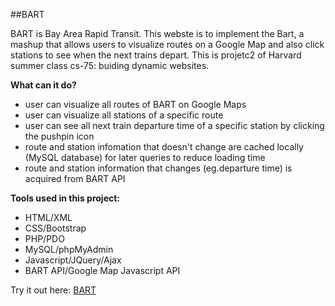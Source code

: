 ##BART

BART is Bay Area Rapid Transit. This webste is to implement the Bart, a mashup that allows users to visualize routes on a Google Map and also click stations to see when the next trains depart. This is projetc2 of Harvard summer class cs-75: buiding dynamic websites.

**What can it do?**
* user can visualize all routes of BART on Google Maps
* user can visualize all stations of a specific route
* user can see all next train departure time of a specific station by clicking the pushpin icon
* route and station infomation that doesn't change are cached locally (MySQL database) for later queries to reduce loading time
* route and station information that changes (eg.departure time) is acquired from BART API

**Tools used in this project:**
* HTML/XML
* CSS/Bootstrap
* PHP/PDO
* MySQL/phpMyAdmin
* Javascript/JQuery/Ajax
* BART API/Google Map Javascript API

Try it out here: [BART](http://sanqingyuan.info/BARTL/)

